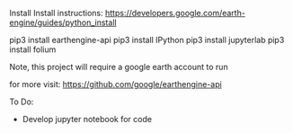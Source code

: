 Install
Install instructions: https://developers.google.com/earth-engine/guides/python_install

pip3 install earthengine-api
pip3 install IPython
pip3 install jupyterlab
pip3 install folium


Note, this project will require a google earth account to run

for more visit: https://github.com/google/earthengine-api

To Do: 
- Develop jupyter notebook for code
